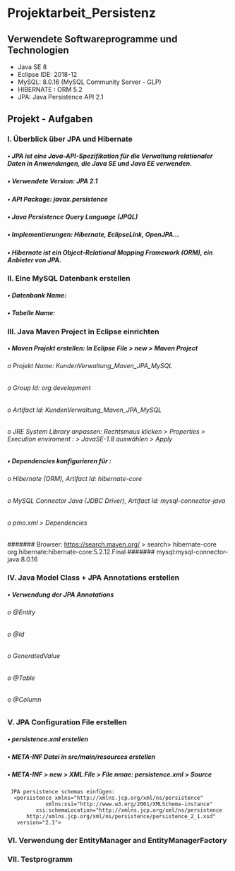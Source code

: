 # Projektarbeit_Persistenz
## Verwendete Softwareprogramme und Technologien 
-	Java SE 8
-	Eclipse IDE: 2018-12
-	MySQL: 8.0.16 (MySQL Community Server - GLP)
-	HIBERNATE : ORM 5.2
-	JPA: Java Persistence API 2.1

## Projekt - Aufgaben

### I.	Überblick über JPA und Hibernate

##### •	JPA ist eine Java-API-Spezifikation für die Verwaltung relationaler Daten in Anwendungen, die Java SE und Java EE verwenden.
##### •	Verwendete Version: JPA 2.1
##### •	API Package: javax.persistence
##### •	Java Persistence Query Language (JPQL)
##### •	Implementierungen: Hibernate, EclipseLink, OpenJPA…
##### •	Hibernate ist ein Object-Relational Mapping Framework (ORM), ein Anbieter von  JPA.

### II.	Eine MySQL Datenbank erstellen

##### •	Datenbank Name:
##### •	Tabelle Name:

### III.	Java Maven Project in Eclipse einrichten 
##### •	Maven Projekt erstellen: In Eclipse File > new > Maven Project
###### o	Projekt Name: KundenVerwaltung_Maven_JPA_MySQL
###### o	Group Id: org.development
###### o	Artifact Id: KundenVerwaltung_Maven_JPA_MySQL
###### o	JRE System Library anpassen: Rechtsmaus klicken > Properties > Execution enviroment : > JavaSE-1.8 auswählen > Apply
##### •	Dependencies konfigurieren für :
###### o	Hibernate (ORM), Artifact Id: hibernate-core
###### o	MySQL Connector Java (JDBC Driver), Artifact Id: mysql-connector-java
###### o	pmo.xml > Dependencies
#######  Browser: https://search.maven.org/ > search> hibernate-core
       org.hibernate:hibernate-core:5.2.12.Final
#######  mysql:mysql-connector-java:8.0.16

### IV.	Java Model Class +  JPA Annotations erstellen
##### •	Verwendung der JPA Annotations
###### o	@Entity
###### o	@Id
###### o	GeneratedValue
###### o	@Table
###### o	@Column

### V.	JPA Configuration File erstellen
##### •	persistence.xml erstellen
##### •	META-INF Datei in src/main/resources erstellen
##### •	META-INF > new > XML File > File nmae: persistence.xml > Source
     JPA persistence schemas einfügen:
      <persistence xmlns="http://xmlns.jcp.org/xml/ns/persistence"
	            xmlns:xsi="http://www.w3.org/2001/XMLSchema-instance"
	         xsi:schemaLocation="http://xmlns.jcp.org/xml/ns/persistence
          http://xmlns.jcp.org/xml/ns/persistence/persistence_2_1.xsd"
	   version="2.1">

### VI.	Verwendung der EntityManager and EntityManagerFactory
### VII.	Testprogramm


